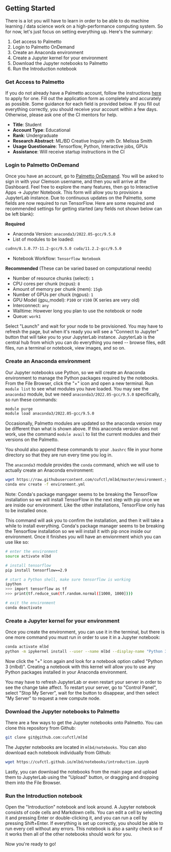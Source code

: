 ## Getting Started

There is a lot you will have to learn in order to be able to do machine learning / data science work on a high-performance computing system. So for now, let's just focus on setting everything up. Here's the summary:

1. Get access to Palmetto
2. Login to Palmetto OnDemand
3. Create an Anaconda environment
4. Create a Jupyter kernel for your environment
5. Download the Jupyter notebooks to Palmetto
6. Run the Introduction notebook

### Get Access to Palmetto

If you do not already have a Palmetto account, follow the instructions [here](https://www.palmetto.clemson.edu/palmetto/basic/new/) to apply for one. Fill out the application form as completely and accurately as possible. Some guidance for each field is provided below. If you fill out everything correctly, you should receive your account within a few days. Otherwise, please ask one of the CI mentors for help.

- __Title__: Student
- __Account Type__: Educational
- __Rank__: Undergraduate
- __Research Abstract__: ML/BD Creative Inquiry with Dr. Melissa Smith
- __Usage Questionaire__: Tensorflow, Python, Interactive jobs, GPUs
- __Assistance__: Will receive startup instructions in the CI

### Login to Palmetto OnDemand

Once you have an account, go to [Palmetto OnDemand](https://openod.palmetto.clemson.edu/). You will be asked to sign in with your Clemson username, and then you will arrive at the Dashboard. Feel free to explore the many features, then go to Interactive Apps -> Jupyter Notebook. This form will allow you to provision a JupyterLab instance. Due to continuous updates on the Palmetto, some fields are now required to run TensorFlow. Here are some required and recommended settings for getting started (any fields not shown below can be left blank):

[comment]: <> (- 1 CPU)
[comment]: <> (- 15 GB memory)
[comment]: <> (- 1 GPU [K20, K40, or P100])
[comment]: <> (- 24 hr walltime)
__Required__
- Anaconda Version: 
```anaconda3/2022.05-gcc/9.5.0```
- List of modules to be loaded: 
```bash 
cudnn/8.1.0.77-11.2-gcc/9.5.0 cuda/11.2.2-gcc/9.5.0
```
- Notebook Workflow: ```Tensorflow Notebook```

__Recommended__ (These can be varied based on computational needs)
- Number of resource chunks (select): ```1```
- CPU cores per chunk (ncpus): ```8```
- Amount of memory per chunk (mem): ```15gb```
- Number of GPUs per chuck (ngpus): ```1```
- GPU Model (gpu_model): ```P100``` or ```V100``` (K series are very old)
- Interconnect: ```any```
- Walltime: However long you plan to use the notebook or node
- Queue: ```work1```


Select "Launch" and wait for your node to be provisioned. You may have to refresh the page, but when it's ready you will see a "Connect to Jupyter" button that will take you to your JupyterLab instance. JupyterLab is the central hub from which you can do everything you need -- browse files, edit files, run a terminal or notebook, view images, and so on.

### Create an Anaconda environment

Our Jupyter notebooks use Python, so we will create an Anaconda environment to manage the Python packages required by the notebooks. From the File Browser, click the "+" icon and open a new terminal. Run `module list` to see what modules you have loaded. You may see the `anaconda3` module, but we need `anaconda3/2022.05-gcc/9.5.0` specifically, so run these commands:
```bash
module purge
module load anaconda3/2022.05-gcc/9.5.0
```
Occasionally, Palmetto modules are updated so the anaconda version may be different than what is shown above. If this anaconda version does not work, use the command `module avail` to list the current modules and their versions on the Palmetto.  

You should also append these commands to your `.bashrc` file in your home directory so that they are run every time you log in.

The `anaconda3` module provides the `conda` command, which we will use to actually create an Anaconda environment:
```bash
wget https://raw.githubusercontent.com/cufctl/mlbd/master/environment.yml
conda env create -f environment.yml
```

Note: Conda's package mangager seems to be breaking the TensorFlow installation so we will install TensorFlow in the next step with pip once we are inside our environment. Like the other installations, TensorFlow only has to be installed once.

This command will ask you to confirm the installation, and then it will take a while to install everything. Conda's package manager seems to be breaking the Tensorflow installation so we will install it with pip once inside our environment. Once it finishes you will have an envionrment which you can use like so:
```bash
# enter the environment
source activate mlbd

# install tensorflow
pip install tensorflow==2.9

# start a Python shell, make sure tensorflow is working
ipython
>>> import tensorflow as tf
>>> print(tf.reduce_sum(tf.random.normal([1000, 1000])))

# exit the environment
conda deactivate
```

### Create a Jupyter kernel for your environment

Once you create the environment, you can use it in the terminal, but there is one more command you must run in order to use it in a Jupyter notebook:
```bash
conda activate mlbd
python -m ipykernel install --user --name mlbd --display-name "Python 3 (mlbd)"
```

Now click the "+" icon again and look for a notebook option called "Python 3 (mlbd)". Creating a notebook with this kernel will allow you to use any Python packages installed in your Anaconda environment.

You may have to refresh JupyterLab or even restart your server in order to see the change take affect. To restart your server, go to "Control Panel", select "Stop My Server", wait for the button to disappear, and then select "My Server" to request a new compute node.

### Download the Jupyter notebooks to Palmetto

There are a few ways to get the Jupyter notebooks onto Palmetto. You can clone this repository from Github:
```bash
git clone git@github.com:cufctl/mlbd
```

The Jupyter notebooks are located in `mlbd/notebooks`. You can also download each notebook individually from Github:
```bash
wget https://cufctl.github.io/mlbd/notebooks/introduction.ipynb
```

Lastly, you can download the notebooks from the main page and upload them to JupyterLab using the "Upload" button, or dragging and dropping them into the File Browser.

### Run the Introduction notebook

Open the "Introduction" notebook and look around. A Jupyter notebook consists of code cells and Markdown cells. You can edit a cell by selecting it and pressing Enter or double-clicking it, and you can run a cell by pressing Shift+Enter. If everything is set up correctly, you should be able to run every cell without any errors. This notebook is also a sanity check so if it works then all of the other notebooks should work for you.

Now you're ready to go!
